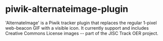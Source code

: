 piwik-alternateimage-plugin
===========================

'AlternateImage' is a Piwik tracker plugin that replaces the regular 1-pixel web-beacon GIF with a visible icon. It currently support and includes Creative Commons License images -- part of the JISC Track OER project.